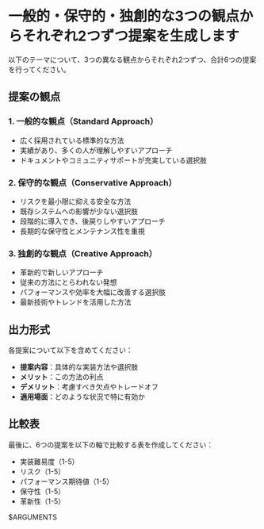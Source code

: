 # 一般的・保守的・独創的な3つの観点からそれぞれ2つずつ提案を生成します

以下のテーマについて、3つの異なる観点からそれぞれ2つずつ、合計6つの提案を行ってください。

## 提案の観点

### 1. 一般的な観点（Standard Approach）
- 広く採用されている標準的な方法
- 実績があり、多くの人が理解しやすいアプローチ
- ドキュメントやコミュニティサポートが充実している選択肢

### 2. 保守的な観点（Conservative Approach）
- リスクを最小限に抑える安全な方法
- 既存システムへの影響が少ない選択肢
- 段階的に導入でき、後戻りしやすいアプローチ
- 長期的な保守性とメンテナンス性を重視

### 3. 独創的な観点（Creative Approach）
- 革新的で新しいアプローチ
- 従来の方法にとらわれない発想
- パフォーマンスや効率を大幅に改善する選択肢
- 最新技術やトレンドを活用した方法

## 出力形式

各提案について以下を含めてください：
- **提案内容**：具体的な実装方法や選択肢
- **メリット**：この方法の利点
- **デメリット**：考慮すべき欠点やトレードオフ
- **適用場面**：どのような状況で特に有効か

## 比較表

最後に、6つの提案を以下の軸で比較する表を作成してください：
- 実装難易度（1-5）
- リスク（1-5）
- パフォーマンス期待値（1-5）
- 保守性（1-5）
- 革新性（1-5）

$ARGUMENTS
